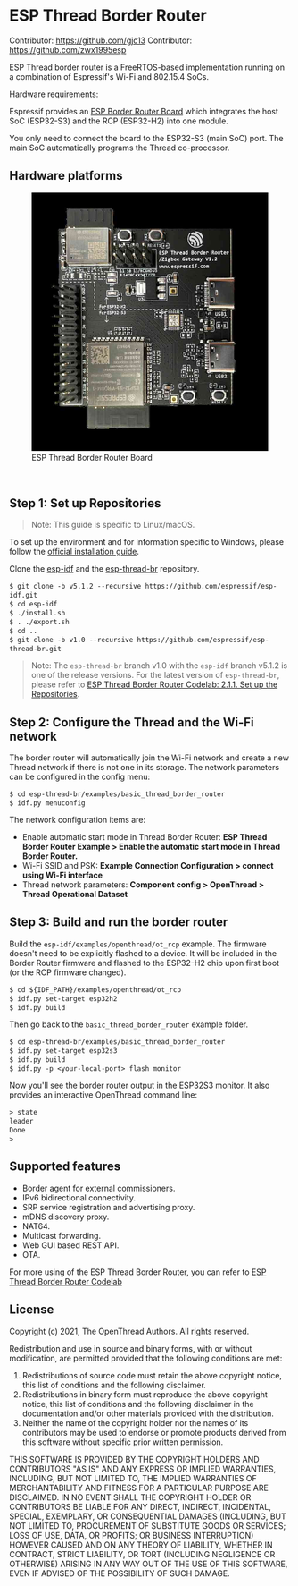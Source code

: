 # ESP Thread Border Router

Contributor: https://github.com/gjc13
Contributor: https://github.com/zwx1995esp

ESP Thread border router is a FreeRTOS-based implementation running on a combination of Espressif's Wi-Fi and 802.15.4 SoCs.

Hardware requirements:

Espressif provides an [ESP Border Router Board](https://www.espressif.com/en/news/Thread_Border_Router_Certification) which integrates the host SoC (ESP32-S3) and the RCP (ESP32-H2) into one module.

You only need to connect the board to the ESP32-S3 (main SoC) port. The main SoC automatically programs the Thread co-processor.

## Hardware platforms

<figure>
<a href="../../guides/images/otbr-esp-br-board.jpg"><img src="../../guides/images/otbr-esp-br-board.jpg" width="600" border="0" alt="ESP Thread Border Router Board" /></a><figcaption>ESP Thread Border Router Board</figcaption>
</figure>
<br/>

## Step 1: Set up Repositories

> Note: This guide is specific to Linux/macOS.

To set up the environment and for information specific to Windows, please follow the [official installation guide](https://docs.espressif.com/projects/esp-idf/en/stable/esp32s3/get-started/index.html#installation-step-by-step).

Clone the [esp-idf](https://github.com/espressif/esp-idf) and the [esp-thread-br](https://github.com/espressif/esp-thread-br) repository.

```
$ git clone -b v5.1.2 --recursive https://github.com/espressif/esp-idf.git
$ cd esp-idf
$ ./install.sh
$ . ./export.sh
$ cd ..
$ git clone -b v1.0 --recursive https://github.com/espressif/esp-thread-br.git
```

> Note: The `esp-thread-br` branch v1.0 with the `esp-idf` branch v5.1.2 is one of the release versions. For the latest version of `esp-thread-br`, please refer to [ESP Thread Border Router Codelab: 2.1.1. Set up the Repositories](https://docs.espressif.com/projects/esp-thread-br/en/latest/dev-guide/build_and_run.html#set-up-the-repositories).

## Step 2: Configure the Thread and the Wi-Fi network

The border router will automatically join the Wi-Fi network and create a new Thread network if there is not one in its storage.
The network parameters can be configured in the config menu:

```
$ cd esp-thread-br/examples/basic_thread_border_router
$ idf.py menuconfig
```

The network configuration items are:

* Enable automatic start mode in Thread Border Router: **ESP Thread Border Router Example > Enable the automatic start mode in Thread Border Router.**
* Wi-Fi SSID and PSK: **Example Connection Configuration > connect using Wi-Fi interface**
* Thread network parameters: **Component config > OpenThread > Thread Operational Dataset**


## Step 3: Build and run the border router

Build the `esp-idf/examples/openthread/ot_rcp` example. The firmware doesn't need to be explicitly flashed to a device. It will be included in the Border Router firmware and flashed to the ESP32-H2 chip upon first boot (or the RCP firmware changed).
```
$ cd ${IDF_PATH}/examples/openthread/ot_rcp
$ idf.py set-target esp32h2
$ idf.py build
```

Then go back to the `basic_thread_border_router` example folder.
```
$ cd esp-thread-br/examples/basic_thread_border_router
$ idf.py set-target esp32s3
$ idf.py build
$ idf.py -p <your-local-port> flash monitor
```

Now you'll see the border router output in the ESP32S3 monitor. It also provides an interactive OpenThread command line:

```
> state
leader
Done
>
```

## Supported features

* Border agent for external commissioners.
* IPv6 bidirectional connectivity.
* SRP service registration and advertising proxy.
* mDNS discovery proxy.
* NAT64.
* Multicast forwarding.
* Web GUI based REST API.
* OTA.

For more using of the ESP Thread Border Router, you can refer to [ESP Thread Border Router Codelab](https://docs.espressif.com/projects/esp-thread-br/en/latest/codelab/index.html)

## License

Copyright (c) 2021, The OpenThread Authors.
All rights reserved.

Redistribution and use in source and binary forms, with or without
modification, are permitted provided that the following conditions are met:
1. Redistributions of source code must retain the above copyright
   notice, this list of conditions and the following disclaimer.
2. Redistributions in binary form must reproduce the above copyright
   notice, this list of conditions and the following disclaimer in the
   documentation and/or other materials provided with the distribution.
3. Neither the name of the copyright holder nor the
   names of its contributors may be used to endorse or promote products
   derived from this software without specific prior written permission.

THIS SOFTWARE IS PROVIDED BY THE COPYRIGHT HOLDERS AND CONTRIBUTORS "AS IS"
AND ANY EXPRESS OR IMPLIED WARRANTIES, INCLUDING, BUT NOT LIMITED TO, THE
IMPLIED WARRANTIES OF MERCHANTABILITY AND FITNESS FOR A PARTICULAR PURPOSE
ARE DISCLAIMED. IN NO EVENT SHALL THE COPYRIGHT HOLDER OR CONTRIBUTORS BE
LIABLE FOR ANY DIRECT, INDIRECT, INCIDENTAL, SPECIAL, EXEMPLARY, OR
CONSEQUENTIAL DAMAGES (INCLUDING, BUT NOT LIMITED TO, PROCUREMENT OF
SUBSTITUTE GOODS OR SERVICES; LOSS OF USE, DATA, OR PROFITS; OR BUSINESS
INTERRUPTION) HOWEVER CAUSED AND ON ANY THEORY OF LIABILITY, WHETHER IN
CONTRACT, STRICT LIABILITY, OR TORT (INCLUDING NEGLIGENCE OR OTHERWISE)
ARISING IN ANY WAY OUT OF THE USE OF THIS SOFTWARE, EVEN IF ADVISED OF THE
POSSIBILITY OF SUCH DAMAGE.
